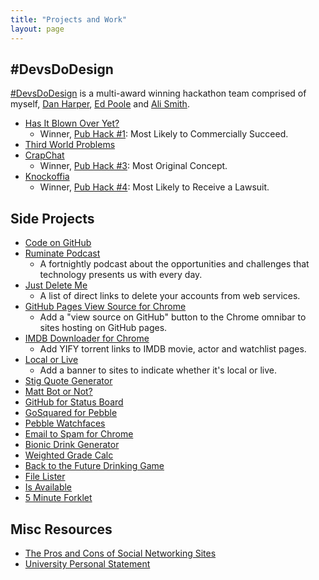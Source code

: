 ```yaml
---
title: "Projects and Work"
layout: page
---
```


## #DevsDoDesign

[#DevsDoDesign](http://devsdodesign.com) is a multi-award winning hackathon team comprised of myself, [Dan Harper](http://twitter.com/danharper7), [Ed Poole](http://twitter.com/_ewp) and [Ali Smith](http://twitter.com/40_thieves).

- [Has It Blown Over Yet?](http://blownover.devsdodesign.com/)
    - Winner, [Pub Hack #1](http://www.pubhack.co.uk/pubhack-1-results-report/): Most Likely to Commercially Succeed.
- [Third World Problems](http://thirdworldproblems.devsdodesign.com/)
- [CrapChat](https://github.com/PubHack/CrapChat)
    - Winner, [Pub Hack #3](http://www.pubhack.co.uk/pubhack-3-results/): Most Original Concept.
- [Knockoffia](http://knockoffia.devsdodesign.com/)
    - Winner, [Pub Hack #4](https://twitter.com/rmlewisuk/status/614169436191346688): Most Likely to Receive a Lawsuit.

## Side Projects

- [Code on GitHub](https://github.com/rmlewisuk)
- [Ruminate Podcast](http://www.ruminatepodcast.com/)
    - A fortnightly podcast about the opportunities and challenges that technology presents us with every day.
- [Just Delete Me](http://justdelete.me)
    - A list of direct links to delete your accounts from web services.
- [GitHub Pages View Source for Chrome](https://chrome.google.com/webstore/detail/github-pages-view-source/eboipoomjlbpkfmmiicfgmclghepgbbk)
    - Add a "view source on GitHub" button to the Chrome omnibar to sites hosting on GitHub pages.
- [IMDB Downloader for Chrome](https://chrome.google.com/webstore/detail/movie-downloader-for-imdb/dinhogfacedcmkmbkidnlcchcoanjgma)
    - Add YIFY torrent links to IMDB movie, actor and watchlist pages.
- [Local or Live](https://chrome.google.com/webstore/detail/local-or-live/jkaaaiinegnfdfimdmmppljjomlidnlo)
    - Add a banner to sites to indicate whether it's local or live.
- [Stig Quote Generator](http://code.robblewis.me/stig-quotes/)
- [Matt Bot or Not?](http://code.robblewis.me/mattbotornot/)
- [GitHub for Status Board](/projects/github-status-board)
- [GoSquared for Pebble](https://github.com/rmlewisuk/gosquared-for-pebble)
- [Pebble Watchfaces](https://github.com/rmlewisuk/pebble-faces)
- [Email to Spam for Chrome](https://github.com/rmlewisuk/email-to-spam)
- [Bionic Drink Generator](/projects/bionicdrink)
- [Weighted Grade Calc](http://code.robblewis.me/weighted-grade-calculator/)
- [Back to the Future Drinking Game](http://code.robblewis.me/back-to-the-future-drinking-game/)
- [File Lister](http://github.com/rmlewisuk/file-lister)
- [Is Available](http://github.com/rmlewisuk/is-available)
- [5 Minute Forklet](https://github.com/rmlewisuk/5minforklet)

## Misc Resources

- [The Pros and Cons of Social Networking Sites](/projects/the-pros-and-cons-of-social-networking-sites)
- [University Personal Statement](/projects/university-personal-statement)